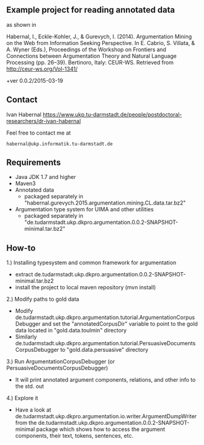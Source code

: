 Example project for reading annotated data
------------------------------------------

as shown in

Habernal, I., Eckle-Kohler, J., & Gurevych, I. (2014). Argumentation Mining on the Web from
Information Seeking Perspective. In E. Cabrio, S. Villata, & A. Wyner (Eds.), Proceedings
of the Workshop on Frontiers and Connections between Argumentation Theory and Natural Language
Processing (pp. 26–39). Bertinoro, Italy: CEUR-WS. Retrieved from http://ceur-ws.org/Vol-1341/

+ver 0.0.2/2015-03-19

Contact
-------

Ivan Habernal
https://www.ukp.tu-darmstadt.de/people/postdoctoral-researchers/dr-ivan-habernal

Feel free to contact me at

    habernal@ukp.informatik.tu-darmstadt.de


Requirements
------------

- Java JDK 1.7 and higher
- Maven3
- Annotated data
  - packaged separately in "habernal.gurevych.2015.argumentation.mining.CL.data.tar.bz2"
- Argumentation type system for UIMA and other utilities
  - packaged separately in "de.tudarmstadt.ukp.dkpro.argumentation.0.0.2-SNAPSHOT-minimal.tar.bz2"

How-to
------

1.) Installing typesystem and common framework for argumentation

- extract de.tudarmstadt.ukp.dkpro.argumentation.0.0.2-SNAPSHOT-minimal.tar.bz2
- install the project to local maven repository (mvn install)

2.) Modify paths to gold data

- Modify de.tudarmstadt.ukp.dkpro.argumentation.tutorial.ArgumentationCorpusDebugger
  and set the "annotatedCorpusDir" variable to point to the gold data located in
  "gold.data.toulmin" directory
- Similarly de.tudarmstadt.ukp.dkpro.argumentation.tutorial.PersuasiveDocumentsCorpusDebugger
  to "gold.data.persuasive" directory

3.) Run ArgumentationCorpusDebugger (or PersuasiveDocumentsCorpusDebugger)

- It will print annotated argument components, relations, and other info to the std. out

4.) Explore it

- Have a look at de.tudarmstadt.ukp.dkpro.argumentation.io.writer.ArgumentDumpWriter from the
  de.tudarmstadt.ukp.dkpro.argumentation.0.0.2-SNAPSHOT-minimal package which shows how
  to access the argument components, their text, tokens, sentences, etc.
